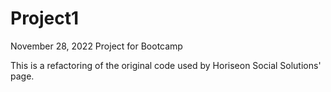 # Project1
November 28, 2022 Project for Bootcamp

This is a refactoring of the original code used by Horiseon Social Solutions' page.

